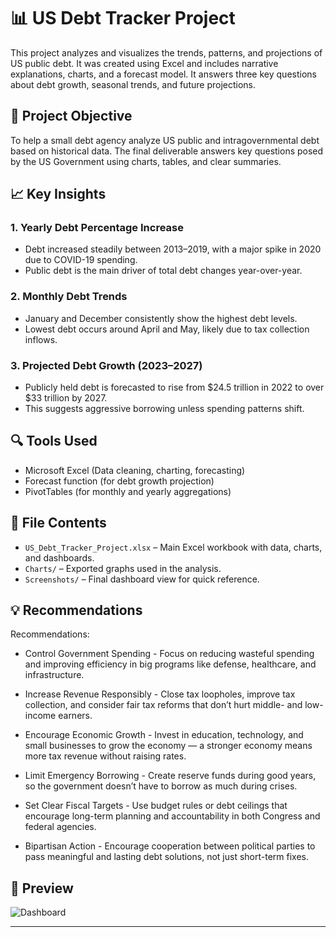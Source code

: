 # 📊 US Debt Tracker Project

This project analyzes and visualizes the trends, patterns, and projections of US public debt. It was created using Excel and includes narrative explanations, charts, and a forecast model. It answers three key questions about debt growth, seasonal trends, and future projections.

## 📌 Project Objective

To help a small debt agency analyze US public and intragovernmental debt based on historical data. The final deliverable answers key questions posed by the US Government using charts, tables, and clear summaries.

## 📈 Key Insights

### 1. Yearly Debt Percentage Increase
- Debt increased steadily between 2013–2019, with a major spike in 2020 due to COVID-19 spending.
- Public debt is the main driver of total debt changes year-over-year.

### 2. Monthly Debt Trends
- January and December consistently show the highest debt levels.
- Lowest debt occurs around April and May, likely due to tax collection inflows.

### 3. Projected Debt Growth (2023–2027)
- Publicly held debt is forecasted to rise from $24.5 trillion in 2022 to over $33 trillion by 2027.
- This suggests aggressive borrowing unless spending patterns shift.

## 🔍 Tools Used

- Microsoft Excel (Data cleaning, charting, forecasting)
- Forecast function (for debt growth projection)
- PivotTables (for monthly and yearly aggregations)

## 📁 File Contents

- `US_Debt_Tracker_Project.xlsx` – Main Excel workbook with data, charts, and dashboards.
- `Charts/` – Exported graphs used in the analysis.
- `Screenshots/` – Final dashboard view for quick reference.

## 💡 Recommendations

Recommendations:
- Control Government Spending - Focus on reducing wasteful spending and improving efficiency in big programs like defense, healthcare, and infrastructure.

- Increase Revenue Responsibly - Close tax loopholes, improve tax collection, and consider fair tax reforms that don’t hurt middle- and low-income earners.

- Encourage Economic Growth - Invest in education, technology, and small businesses to grow the economy — a stronger economy means more tax revenue without raising rates.

- Limit Emergency Borrowing - Create reserve funds during good years, so the government doesn’t have to borrow as much during crises.

- Set Clear Fiscal Targets - Use budget rules or debt ceilings that encourage long-term planning and accountability in both Congress and federal agencies.

- Bipartisan Action - Encourage cooperation between political parties to pass meaningful and lasting debt solutions, not just short-term fixes.


## 📸 Preview

![Dashboard](Screenshots/final_dashboard_view.png)

---


